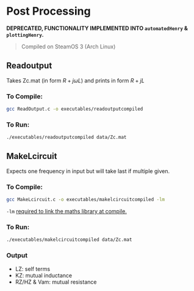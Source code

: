 # Post Processing

**DEPRECATED, FUNCTIONALITY IMPLEMENTED INTO `automatedHenry` & `plottingHenry`.**

> Compiled on SteamOS 3 (Arch Linux)

## Readoutput

Takes Zc.mat (in form $R + j\omega L$) and prints in form $R + jL$

### To Compile:

```bash
gcc ReadOutput.c -o executables/readoutputcompiled
```

### To Run:

```bash
./executables/readoutputcompiled data/Zc.mat
```


## MakeLcircuit

Expects one frequency in input but will take last if multiple given.

### To Compile:

```bash
gcc MakeLcircuit.c -o executables/makelcircuitcompiled -lm
```

`-lm` [required to link the maths library at compile.](https://stackoverflow.com/questions/10409032/why-am-i-getting-undefined-reference-to-sqrt-error-even-though-i-include-math)

### To Run:

```bash
./executables/makelcircuitcompiled data/Zc.mat
```

### Output

- LZ: self terms
- KZ: mutual inductance
- RZ/HZ & Vam: mutual resistance
